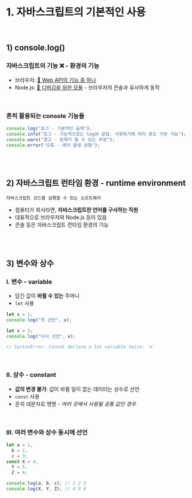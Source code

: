 # 1. 자바스크립트의 기본적인 사용

<br>

## **1) console.log()**

### **자바스크립트의 기능 ❌ - 환경의 기능**

- 브라우저: [🔗 Web API의 기능 중 하나](https://developer.mozilla.org/en-US/docs/Web/API/console)
- Node.js: [🔗 디버깅을 위한 모듈](https://nodejs.org/api/console.html) - 브라우저의 콘솔과 유사하게 동작

<br>

### **흔히 활용되는 console 기능들**

```javascript
console.log("로그 - 기본적인 출력");
console.info("로그 - 기능적으로는 log와 같음. 사용하기에 따라 용도 구분 가능");
console.warn("경고 - 문제가 될 수 있는 부분");
console.error("오류 - 에러 발생 상황");
```

<br><br>

## **2) 자바스크립트 런타임 환경 - runtime environment**

`자바스크립트 코드를 실행할 수 있는 소프트웨어`

- 컴퓨터가 회사라면, **자바스크립트란 언어를 구사하는 직원**
- 대표적으로 브라우저와 Node.js 등이 있음
- 콘솔 등은 자바스크립트 런타임 환경의 기능

<br><br>

## **3) 변수와 상수**

### **Ⅰ. 변수 - variable**

- 담긴 값이 **바뀔 수 있는** 주머니
- `let` 사용

```javascript
let x = 1;
console.log("첫 선언", x);

let x = 2;
console.log("다시 선언", x);

// SyntaxError: Cannot declare a let variable twice: 'x'
```

<br>

### **Ⅱ. 상수 - constant**

- **값의 변경 불가**: 값이 바뀔 일이 없는 데이터는 상수로 선언
- `const` 사용
- 흔히 대문자로 명명 - *여러 곳에서 사용될 공통 값인 경우*

<br>

### **Ⅲ. 여러 변수와 상수 동시에 선언**

```javascript
let a = 1,
  b = 2,
  c = 3;
const X = 4,
  Y = 5,
  Z = 6;

console.log(a, b, c); // 1 2 3
console.log(X, Y, Z); // 4 5 6
```
